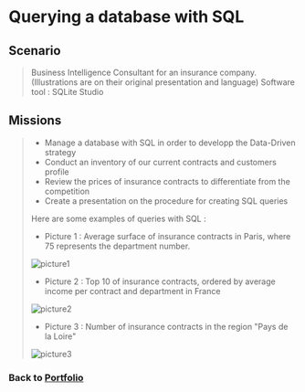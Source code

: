 # Querying a database with SQL

## Scenario
 > Business Intelligence Consultant for an insurance company. (Illustrations are on their original presentation and language)
 > Software tool : SQLite Studio

## Missions
> * Manage a database with SQL in order to developp the Data-Driven strategy
> * Conduct an inventory of our current contracts and customers profile
> * Review the prices of insurance contracts to differentiate from the competition
> * Create a presentation on the procedure for creating SQL queries
>
> Here are some examples of queries with SQL :
> 
>   * Picture 1 : Average surface of insurance contracts in Paris, where 75 represents the department number.
> 
>   ![picture1](/Projects/Project_2_folder/images/Image_1.jpg)
>   
>   * Picture 2 : Top 10 of insurance contracts, ordered by average income per contract and department in France
>
>   ![picture2](/Projects/Project_2_folder/images/Image_2.jpg)
> 
>   * Picture 3 : Number of insurance contracts in the region "Pays de la Loire"
>
>   ![picture3](/Projects/Project_2_folder/images/Image_3.jpg)
 

### Back to [Portfolio](https://ivancor93.github.io/Portfolio)
